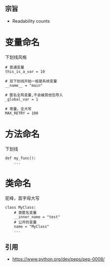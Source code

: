 ## 宗旨

- Readability counts

# 变量命名
下划线风格
```
# 普通变量
this_is_a_var = 10

# 双下划线开始一般是系统变量
__name__ = "main"

# 匿名全局变量,不会被其他包导入
_global_var = 1

# 常量，全大写
MAX_RETRY = 100

```

# 方法命名
下划线
```
def my_func():
    ...
```

# 类命名
驼峰，首字母大写
```
class MyClass:
    # 类匿名变量
    __inner_name = "test"
    # 公开的变量
    name = "MyClass"
    ...

```


## 引用

- https://www.python.org/dev/peps/pep-0008/